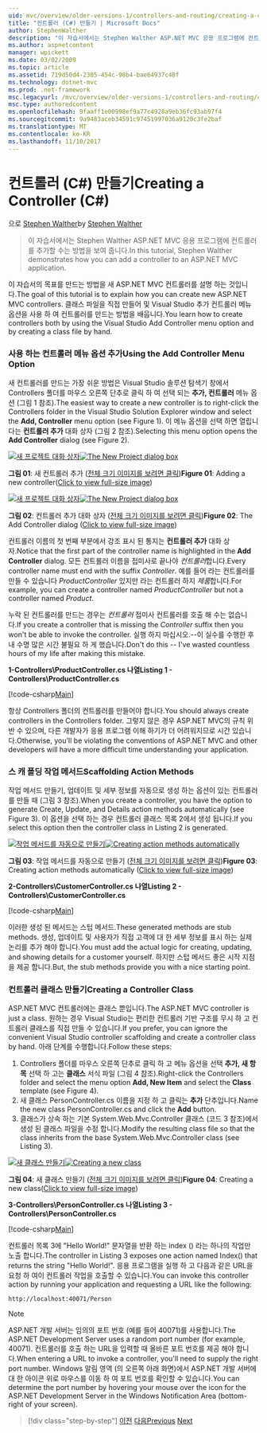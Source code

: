 ```yaml
---
uid: mvc/overview/older-versions-1/controllers-and-routing/creating-a-controller-cs
title: "컨트롤러 (C#) 만들기 | Microsoft Docs"
author: StephenWalther
description: "이 자습서에서는 Stephen Walther ASP.NET MVC 응용 프로그램에 컨트롤러를 추가할 수는 방법을 보여 줍니다."
ms.author: aspnetcontent
manager: wpickett
ms.date: 03/02/2009
ms.topic: article
ms.assetid: 719d50d4-2305-454c-98b4-bae64937c48f
ms.technology: dotnet-mvc
ms.prod: .net-framework
msc.legacyurl: /mvc/overview/older-versions-1/controllers-and-routing/creating-a-controller-cs
msc.type: authoredcontent
ms.openlocfilehash: 9faaff1e00998ef9a77c4928a9eb36fc93ab97f4
ms.sourcegitcommit: 9a9483aceb34591c97451997036a9120c3fe2baf
ms.translationtype: MT
ms.contentlocale: ko-KR
ms.lasthandoff: 11/10/2017
---
```

<a name="creating-a-controller-c"></a><span data-ttu-id="d2d37-103">컨트롤러 (C#) 만들기</span><span class="sxs-lookup"><span data-stu-id="d2d37-103">Creating a Controller (C#)</span></span>
====================
<span data-ttu-id="d2d37-104">으로 [Stephen Walther](https://github.com/StephenWalther)</span><span class="sxs-lookup"><span data-stu-id="d2d37-104">by [Stephen Walther](https://github.com/StephenWalther)</span></span>

> <span data-ttu-id="d2d37-105">이 자습서에서는 Stephen Walther ASP.NET MVC 응용 프로그램에 컨트롤러를 추가할 수는 방법을 보여 줍니다.</span><span class="sxs-lookup"><span data-stu-id="d2d37-105">In this tutorial, Stephen Walther demonstrates how you can add a controller to an ASP.NET MVC application.</span></span>


<span data-ttu-id="d2d37-106">이 자습서의 목표를 만드는 방법을 새 ASP.NET MVC 컨트롤러를 설명 하는 것입니다.</span><span class="sxs-lookup"><span data-stu-id="d2d37-106">The goal of this tutorial is to explain how you can create new ASP.NET MVC controllers.</span></span> <span data-ttu-id="d2d37-107">클래스 파일을 직접 만들어 및 Visual Studio 추가 컨트롤러 메뉴 옵션을 사용 하 여 컨트롤러를 만드는 방법을 배웁니다.</span><span class="sxs-lookup"><span data-stu-id="d2d37-107">You learn how to create controllers both by using the Visual Studio Add Controller menu option and by creating a class file by hand.</span></span>

### <a name="using-the-add-controller-menu-option"></a><span data-ttu-id="d2d37-108">사용 하는 컨트롤러 메뉴 옵션 추가</span><span class="sxs-lookup"><span data-stu-id="d2d37-108">Using the Add Controller Menu Option</span></span>

<span data-ttu-id="d2d37-109">새 컨트롤러를 만드는 가장 쉬운 방법은 Visual Studio 솔루션 탐색기 창에서 Controllers 폴더를 마우스 오른쪽 단추로 클릭 하 여 선택 되는 **추가, 컨트롤러** 메뉴 옵션 (그림 1 참조).</span><span class="sxs-lookup"><span data-stu-id="d2d37-109">The easiest way to create a new controller is to right-click the Controllers folder in the Visual Studio Solution Explorer window and select the **Add, Controller** menu option (see Figure 1).</span></span> <span data-ttu-id="d2d37-110">이 메뉴 옵션을 선택 하면 열립니다는 **컨트롤러 추가** 대화 상자 (그림 2 참조).</span><span class="sxs-lookup"><span data-stu-id="d2d37-110">Selecting this menu option opens the **Add Controller** dialog (see Figure 2).</span></span>


<span data-ttu-id="d2d37-111">[![새 프로젝트 대화 상자](creating-a-controller-cs/_static/image1.jpg)](creating-a-controller-cs/_static/image1.png)</span><span class="sxs-lookup"><span data-stu-id="d2d37-111">[![The New Project dialog box](creating-a-controller-cs/_static/image1.jpg)](creating-a-controller-cs/_static/image1.png)</span></span>

<span data-ttu-id="d2d37-112">**그림 01**: 새 컨트롤러 추가 ([전체 크기 이미지를 보려면 클릭](creating-a-controller-cs/_static/image2.png))</span><span class="sxs-lookup"><span data-stu-id="d2d37-112">**Figure 01**: Adding a new controller([Click to view full-size image](creating-a-controller-cs/_static/image2.png))</span></span>


<span data-ttu-id="d2d37-113">[![새 프로젝트 대화 상자](creating-a-controller-cs/_static/image2.jpg)](creating-a-controller-cs/_static/image3.png)</span><span class="sxs-lookup"><span data-stu-id="d2d37-113">[![The New Project dialog box](creating-a-controller-cs/_static/image2.jpg)](creating-a-controller-cs/_static/image3.png)</span></span>

<span data-ttu-id="d2d37-114">**그림 02**: 컨트롤러 추가 대화 상자 ([전체 크기 이미지를 보려면 클릭](creating-a-controller-cs/_static/image4.png))</span><span class="sxs-lookup"><span data-stu-id="d2d37-114">**Figure 02**: The Add Controller dialog ([Click to view full-size image](creating-a-controller-cs/_static/image4.png))</span></span>


<span data-ttu-id="d2d37-115">컨트롤러 이름의 첫 번째 부분에서 강조 표시 된 통지는 **컨트롤러 추가** 대화 상자.</span><span class="sxs-lookup"><span data-stu-id="d2d37-115">Notice that the first part of the controller name is highlighted in the **Add Controller** dialog.</span></span> <span data-ttu-id="d2d37-116">모든 컨트롤러 이름을 접미사로 끝나야 *컨트롤러*합니다.</span><span class="sxs-lookup"><span data-stu-id="d2d37-116">Every controller name must end with the suffix *Controller*.</span></span> <span data-ttu-id="d2d37-117">예를 들어 라는 컨트롤러를 만들 수 있습니다 *ProductController* 있지만 라는 컨트롤러 하지 *제품*합니다.</span><span class="sxs-lookup"><span data-stu-id="d2d37-117">For example, you can create a controller named *ProductController* but not a controller named *Product*.</span></span>


<span data-ttu-id="d2d37-118">누락 된 컨트롤러를 만드는 경우는 *컨트롤러* 접미사 컨트롤러를 호출 해 수는 없습니다.</span><span class="sxs-lookup"><span data-stu-id="d2d37-118">If you create a controller that is missing the *Controller* suffix then you won't be able to invoke the controller.</span></span> <span data-ttu-id="d2d37-119">실행 하지 마십시오.--이 실수를 수행한 후 내 수명 많은 시간 불필요 하 게 했습니다.</span><span class="sxs-lookup"><span data-stu-id="d2d37-119">Don't do this -- I've wasted countless hours of my life after making this mistake.</span></span>


<span data-ttu-id="d2d37-120">**1-Controllers\ProductController.cs 나열**</span><span class="sxs-lookup"><span data-stu-id="d2d37-120">**Listing 1 - Controllers\ProductController.cs**</span></span>

[!code-csharp[Main](creating-a-controller-cs/samples/sample1.cs)]

<span data-ttu-id="d2d37-121">항상 Controllers 폴더의 컨트롤러를 만들어야 합니다.</span><span class="sxs-lookup"><span data-stu-id="d2d37-121">You should always create controllers in the Controllers folder.</span></span> <span data-ttu-id="d2d37-122">그렇지 않은 경우 ASP.NET MVC의 규칙 위반 수 있으며, 다른 개발자가 응용 프로그램 이해 하기가 더 어려워지므로 시간 있습니다.</span><span class="sxs-lookup"><span data-stu-id="d2d37-122">Otherwise, you'll be violating the conventions of ASP.NET MVC and other developers will have a more difficult time understanding your application.</span></span>

### <a name="scaffolding-action-methods"></a><span data-ttu-id="d2d37-123">스 캐 폴딩 작업 메서드</span><span class="sxs-lookup"><span data-stu-id="d2d37-123">Scaffolding Action Methods</span></span>

<span data-ttu-id="d2d37-124">작업 메서드 만들기, 업데이트 및 세부 정보를 자동으로 생성 하는 옵션이 있는 컨트롤러를 만들 때 (그림 3 참조).</span><span class="sxs-lookup"><span data-stu-id="d2d37-124">When you create a controller, you have the option to generate Create, Update, and Details action methods automatically (see Figure 3).</span></span> <span data-ttu-id="d2d37-125">이 옵션을 선택 하는 경우 컨트롤러 클래스 목록 2에서 생성 됩니다.</span><span class="sxs-lookup"><span data-stu-id="d2d37-125">If you select this option then the controller class in Listing 2 is generated.</span></span>


<span data-ttu-id="d2d37-126">[![작업 메서드를 자동으로 만들기](creating-a-controller-cs/_static/image3.jpg)](creating-a-controller-cs/_static/image5.png)</span><span class="sxs-lookup"><span data-stu-id="d2d37-126">[![Creating action methods automatically](creating-a-controller-cs/_static/image3.jpg)](creating-a-controller-cs/_static/image5.png)</span></span>

<span data-ttu-id="d2d37-127">**그림 03**: 작업 메서드를 자동으로 만들기 ([전체 크기 이미지를 보려면 클릭](creating-a-controller-cs/_static/image6.png))</span><span class="sxs-lookup"><span data-stu-id="d2d37-127">**Figure 03**: Creating action methods automatically ([Click to view full-size image](creating-a-controller-cs/_static/image6.png))</span></span>


<span data-ttu-id="d2d37-128">**2-Controllers\CustomerController.cs 나열**</span><span class="sxs-lookup"><span data-stu-id="d2d37-128">**Listing 2 - Controllers\CustomerController.cs**</span></span>

[!code-csharp[Main](creating-a-controller-cs/samples/sample2.cs)]

<span data-ttu-id="d2d37-129">이러한 생성 된 메서드는 스텁 메서드.</span><span class="sxs-lookup"><span data-stu-id="d2d37-129">These generated methods are stub methods.</span></span> <span data-ttu-id="d2d37-130">생성, 업데이트 및 사용자가 직접 고객에 대 한 세부 정보를 표시 하는 실제 논리를 추가 해야 합니다.</span><span class="sxs-lookup"><span data-stu-id="d2d37-130">You must add the actual logic for creating, updating, and showing details for a customer yourself.</span></span> <span data-ttu-id="d2d37-131">하지만 스텁 메서드 좋은 시작 지점을 제공 합니다.</span><span class="sxs-lookup"><span data-stu-id="d2d37-131">But, the stub methods provide you with a nice starting point.</span></span>

### <a name="creating-a-controller-class"></a><span data-ttu-id="d2d37-132">컨트롤러 클래스 만들기</span><span class="sxs-lookup"><span data-stu-id="d2d37-132">Creating a Controller Class</span></span>

<span data-ttu-id="d2d37-133">ASP.NET MVC 컨트롤러에는 클래스 뿐입니다.</span><span class="sxs-lookup"><span data-stu-id="d2d37-133">The ASP.NET MVC controller is just a class.</span></span> <span data-ttu-id="d2d37-134">원하는 경우 Visual Studio는 편리한 컨트롤러 기반 구조를 무시 하 고 컨트롤러 클래스를 직접 만들 수 있습니다.</span><span class="sxs-lookup"><span data-stu-id="d2d37-134">If you prefer, you can ignore the convenient Visual Studio controller scaffolding and create a controller class by hand.</span></span> <span data-ttu-id="d2d37-135">아래 단계를 수행합니다.</span><span class="sxs-lookup"><span data-stu-id="d2d37-135">Follow these steps:</span></span>

1. <span data-ttu-id="d2d37-136">Controllers 폴더를 마우스 오른쪽 단추로 클릭 하 고 메뉴 옵션을 선택 **추가, 새 항목** 선택 하 고는 **클래스** 서식 파일 (그림 4 참조).</span><span class="sxs-lookup"><span data-stu-id="d2d37-136">Right-click the Controllers folder and select the menu option **Add, New Item** and select the **Class** template (see Figure 4).</span></span>
2. <span data-ttu-id="d2d37-137">새 클래스 PersonController.cs 이름을 지정 하 고 클릭는 **추가** 단추입니다.</span><span class="sxs-lookup"><span data-stu-id="d2d37-137">Name the new class PersonController.cs and click the **Add** button.</span></span>
3. <span data-ttu-id="d2d37-138">클래스가 상속 하는 기본 System.Web.Mvc.Controller 클래스 (코드 3 참조)에서 생성 된 클래스 파일을 수정 합니다.</span><span class="sxs-lookup"><span data-stu-id="d2d37-138">Modify the resulting class file so that the class inherits from the base System.Web.Mvc.Controller class (see Listing 3).</span></span>


<span data-ttu-id="d2d37-139">[![새 클래스 만들기](creating-a-controller-cs/_static/image4.jpg)](creating-a-controller-cs/_static/image7.png)</span><span class="sxs-lookup"><span data-stu-id="d2d37-139">[![Creating a new class](creating-a-controller-cs/_static/image4.jpg)](creating-a-controller-cs/_static/image7.png)</span></span>

<span data-ttu-id="d2d37-140">**그림 04**: 새 클래스 만들기 ([전체 크기 이미지를 보려면 클릭](creating-a-controller-cs/_static/image8.png))</span><span class="sxs-lookup"><span data-stu-id="d2d37-140">**Figure 04**: Creating a new class([Click to view full-size image](creating-a-controller-cs/_static/image8.png))</span></span>


<span data-ttu-id="d2d37-141">**3-Controllers\PersonController.cs 나열**</span><span class="sxs-lookup"><span data-stu-id="d2d37-141">**Listing 3 - Controllers\PersonController.cs**</span></span>

[!code-csharp[Main](creating-a-controller-cs/samples/sample3.cs)]

<span data-ttu-id="d2d37-142">컨트롤러 목록 3에 "Hello World!" 문자열을 반환 하는 index () 라는 하나의 작업만 노출 합니다.</span><span class="sxs-lookup"><span data-stu-id="d2d37-142">The controller in Listing 3 exposes one action named Index() that returns the string "Hello World!".</span></span> <span data-ttu-id="d2d37-143">응용 프로그램을 실행 하 고 다음과 같은 URL을 요청 하 여이 컨트롤러 작업을 호출할 수 있습니다.</span><span class="sxs-lookup"><span data-stu-id="d2d37-143">You can invoke this controller action by running your application and requesting a URL like the following:</span></span>

`http://localhost:40071/Person`

> [!NOTE] 
> 
> <span data-ttu-id="d2d37-144">ASP.NET 개발 서버는 임의의 포트 번호 (예를 들어 40071)를 사용합니다.</span><span class="sxs-lookup"><span data-stu-id="d2d37-144">The ASP.NET Development Server uses a random port number (for example, 40071).</span></span> <span data-ttu-id="d2d37-145">컨트롤러를 호출 하는 URL을 입력할 때 올바른 포트 번호를 제공 해야 합니다.</span><span class="sxs-lookup"><span data-stu-id="d2d37-145">When entering a URL to invoke a controller, you'll need to supply the right port number.</span></span> <span data-ttu-id="d2d37-146">Windows 알림 영역 (의 오른쪽 아래 화면)에서 ASP.NET 개발 서버에 대 한 아이콘 위로 마우스를 이동 하 여 포트 번호를 확인할 수 있습니다.</span><span class="sxs-lookup"><span data-stu-id="d2d37-146">You can determine the port number by hovering your mouse over the icon for the ASP.NET Development Server in the Windows Notification Area (bottom-right of your screen).</span></span>

>[!div class="step-by-step"]
<span data-ttu-id="d2d37-147">[이전](adding-dynamic-content-to-a-cached-page-cs.md)
[다음](creating-an-action-cs.md)</span><span class="sxs-lookup"><span data-stu-id="d2d37-147">[Previous](adding-dynamic-content-to-a-cached-page-cs.md)
[Next](creating-an-action-cs.md)</span></span>
